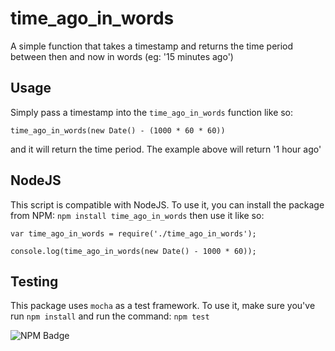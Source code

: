 time_ago_in_words
=================

A simple function that takes a timestamp and returns the time period between then and now in words (eg: '15 minutes ago')

Usage
--------------
Simply pass a timestamp into the `time_ago_in_words` function like so:

    time_ago_in_words(new Date() - (1000 * 60 * 60))

and it will return the time period. The example above will return '1 hour ago'

NodeJS
--------------
This script is compatible with NodeJS. To use it, you can install the package from NPM: `npm install time_ago_in_words` then use it like so:

    var time_ago_in_words = require('./time_ago_in_words');

    console.log(time_ago_in_words(new Date() - 1000 * 60));

Testing
--------------
This package uses `mocha` as a test framework. To use it, make sure you've run `npm install` and run the command: `npm test`

![NPM Badge](https://nodei.co/npm/time_ago_in_words.png?compact=true)